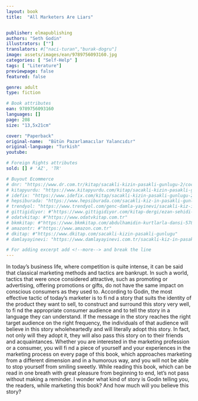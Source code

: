 ```yaml
---
layout: book
title:  "All Marketers Are Liars"


publisher: elmapublishing
authors: "Seth Godin"
illustrators: [""]
translators: #["naci-turan","burak-dogru"]
image: assets/images/ean/9789756093160.jpg
categories: [ "Self-Help" ]
tags: [ "Literature"]
previewpage: false
featured: false

genre: adult
type: fiction

# Book attributes
ean: 9789756093160
languages: []
page: 208
size: "13,5x21cm"

cover: "Paperback"
original-name:  "Bütün Pazarlamacılar Yalancıdır"
original-language: "Turkish"
youtube:

# Foreign Rights attributes
sold: [] # 'AZ', 'TR'

# Buyout Ecommerce
# dnr: "https://www.dr.com.tr/kitap/sacakli-kizin-pasakli-gunlugu-2/cocuk-ve-genclik/genclik-10-yas/roman-oyku/urunno=0001893059001"
# kitapyurdu: "https://www.kitapyurdu.com/kitap/sacakli-kizin-pasakli-gunlugu-2-/560122.html&filter_name=Sa%C3%A7akl%C4%B1+K%C4%B1z%27%C4%B1n+Pasakl%C4%B1+G%C3%BCnl%C3%BC%C4%9F%C3%BC+2"
# idefix: "https://www.idefix.com/kitap/sacakli-kizin-pasakli-gunlugu-2/cocuk-ve-genclik/genclik-10-yas/roman-oyku/urunno=0001893059001"
# hepsiburada: "https://www.hepsiburada.com/sacakli-kiz-in-pasakli-gunlugu-2-damla-yayinevi-p-HBV000012ER86"
# trendyol: "https://www.trendyol.com/genc-damla-yayinevi/sacakli-kiz-in-pasakli-gunlugu-2-p-54825777"
# gittigidiyor: #"https://www.gittigidiyor.com/kitap-dergi/ezan-sehidi-adnan-menderes_pdp_732728793"
# odatvkitap: #"https://www.odatvkitap.com.tr"
# bkmkitap: #"https://www.bkmkitap.com/abdulhamidin-kurtlarla-dansi-578226"
# amazontr: #"https://www.amazon.com.tr"
# dkitap: #"https://www.dkitap.com/sacakli-kizin-pasakli-gunlugu"
# damlayayinevi: "https://www.damlayayinevi.com.tr/sacakli-kiz-in-pasakli-gunlugu-2-bu-iste-bi-terslik-var"

# For adding excerpt add <!--more--> and break the line
---
```

In today’s business life, where competition is
quite intense, it can be said that classical marketing methods and tactics are bankrupt. In such a
world, tactics that were once considered attractive,
such as promoting or advertising, offering promotions or gifts, do not have the same impact on
conscious consumers as they used to. According
to Godin, the most effective tactic of today’s marketer is to fi nd a story that suits the identity of the
product they want to sell, to construct and surround
this story very well, to fi nd the appropriate consumer audience and to tell the story in a language they
can understand. If the message in the story reaches the right target audience on the right frequency,
the individuals of that audience will believe in this
story wholeheartedly and will literally adopt this
story. In fact, not only will they adopt it, they will
also pass this story on to their friends and acquaintances.
Whether you are interested in the marketing
profession or a consumer, you will fi nd a piece of
yourself and your experiences in the marketing
process on every page of this book, which approaches marketing from a different dimension and
in a humorous way, and you will not be able to stop
yourself from smiling sweetly.
While reading this book, which can be read in
one breath with great pleasure from beginning to
end, let’s not pass without making a reminder. I
wonder what kind of story is Godin telling you, the
readers, while marketing this book? And how much
will you believe this story?
<!--more--> 

